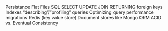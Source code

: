 Persistance 
        Flat Files
        SQL
        SELECT
        UPDATE
        JOIN
        RETURNING
        foreign keys
        Indexes
        “describing”/”profiling” queries
        Optimizing query performance
        migrations
    Redis (key value store)
    Document stores like Mongo
    ORM
    ACID vs. Eventual Consistency 
